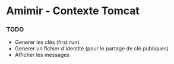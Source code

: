 # Amimir - Contexte Tomcat

### TODO

- Generer les clés (first run)
- Generer un fichier d'identité (pour le partage de clé publiques)
- Afficher les messages